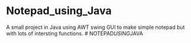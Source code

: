 # Notepad_using_Java
A small project in Java using AWT swing GUI to make simple notepad but with lots of intersting functions. 
#   N O T E P A D _ U S I N G _ J A V A  
 